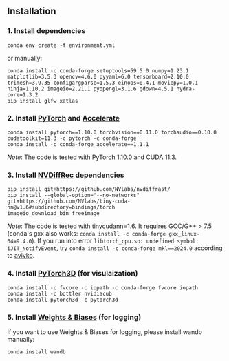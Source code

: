 ## Installation

### 1. Install dependencies
```shell
conda env create -f environment.yml
```
or manually:
```shell
conda install -c conda-forge setuptools=59.5.0 numpy=1.23.1 matplotlib=3.5.3 opencv=4.6.0 pyyaml=6.0 tensorboard=2.10.0 trimesh=3.9.35 configargparse=1.5.3 einops=0.4.1 moviepy=1.0.1 ninja=1.10.2 imageio=2.21.1 pyopengl=3.1.6 gdown=4.5.1 hydra-core=1.3.2
pip install glfw xatlas
```

### 2. Install [PyTorch](https://pytorch.org/) and [Accelerate](https://huggingface.co/docs/accelerate/en/basic_tutorials/install)
```shell
conda install pytorch==1.10.0 torchvision==0.11.0 torchaudio==0.10.0 cudatoolkit=11.3 -c pytorch -c conda-forge
conda install -c conda-forge accelerate==1.1.1
```
*Note*: The code is tested with PyTorch 1.10.0 and CUDA 11.3.

### 3. Install [NVDiffRec](https://github.com/NVlabs/nvdiffrec) dependencies
```shell
pip install git+https://github.com/NVlabs/nvdiffrast/
pip install --global-option="--no-networks" git+https://github.com/NVlabs/tiny-cuda-nn@v1.6#subdirectory=bindings/torch
imageio_download_bin freeimage
```
*Note*: The code is tested with tinycudann=1.6. It requires GCC/G++ > 7.5 (conda's gxx also works: `conda install -c conda-forge gxx_linux-64=9.4.0`). If you run into error `libtorch_cpu.so: undefined symbol: iJIT_NotifyEvent`, try `conda install -c conda-forge mkl==2024.0` according to [avivko](https://github.com/pytorch/pytorch/issues/123097#issuecomment-2105963891).

### 4. Install [PyTorch3D](https://github.com/facebookresearch/pytorch3d/blob/main/INSTALL.md) (for visulaization)
```shell
conda install -c fvcore -c iopath -c conda-forge fvcore iopath
conda install -c bottler nvidiacub
conda install pytorch3d -c pytorch3d
```

### 5. Install [Weights & Biases](https://wandb.ai/site) (for logging)
If you want to use Weights & Biases for logging, please install wandb manually:
```shell
conda install wandb
```
